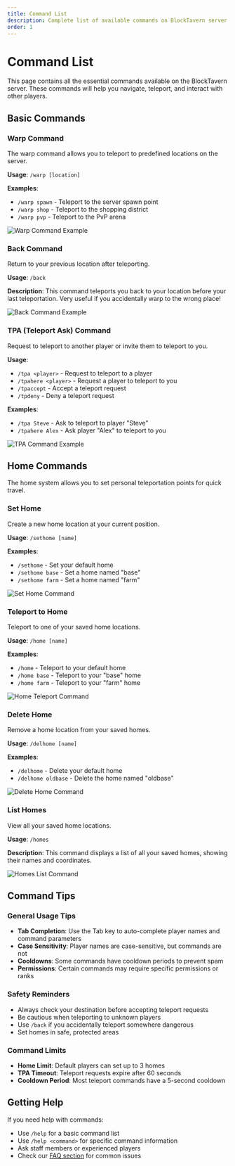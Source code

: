 ```yaml
---
title: Command List
description: Complete list of available commands on BlockTavern server
order: 1
---
```


# Command List

This page contains all the essential commands available on the BlockTavern server. These commands will help you navigate, teleport, and interact with other players.

## Basic Commands

### Warp Command
The warp command allows you to teleport to predefined locations on the server.

**Usage**: `/warp [location]`

**Examples**:
- `/warp spawn` - Teleport to the server spawn point
- `/warp shop` - Teleport to the shopping district
- `/warp pvp` - Teleport to the PvP arena

![Warp Command Example](https://trae-api-sg.mchost.guru/api/ide/v1/text_to_image?prompt=Minecraft%20chat%20interface%20showing%20warp%20command%20usage%20with%20teleportation%20effect&image_size=landscape_4_3)

### Back Command
Return to your previous location after teleporting.

**Usage**: `/back`

**Description**: This command teleports you back to your location before your last teleportation. Very useful if you accidentally warp to the wrong place!

![Back Command Example](https://trae-api-sg.mchost.guru/api/ide/v1/text_to_image?prompt=Minecraft%20player%20using%20back%20command%20with%20purple%20teleportation%20particles&image_size=landscape_4_3)

### TPA (Teleport Ask) Command
Request to teleport to another player or invite them to teleport to you.

**Usage**: 
- `/tpa <player>` - Request to teleport to a player
- `/tpahere <player>` - Request a player to teleport to you
- `/tpaccept` - Accept a teleport request
- `/tpdeny` - Deny a teleport request

**Examples**:
- `/tpa Steve` - Ask to teleport to player "Steve"
- `/tpahere Alex` - Ask player "Alex" to teleport to you

![TPA Command Example](https://trae-api-sg.mchost.guru/api/ide/v1/text_to_image?prompt=Minecraft%20multiplayer%20interface%20showing%20teleport%20request%20notification%20between%20players&image_size=landscape_4_3)

## Home Commands

The home system allows you to set personal teleportation points for quick travel.

### Set Home
Create a new home location at your current position.

**Usage**: `/sethome [name]`

**Examples**:
- `/sethome` - Set your default home
- `/sethome base` - Set a home named "base"
- `/sethome farm` - Set a home named "farm"

![Set Home Command](https://trae-api-sg.mchost.guru/api/ide/v1/text_to_image?prompt=Minecraft%20player%20setting%20home%20location%20with%20house%20in%20background%20and%20command%20interface&image_size=landscape_4_3)

### Teleport to Home
Teleport to one of your saved home locations.

**Usage**: `/home [name]`

**Examples**:
- `/home` - Teleport to your default home
- `/home base` - Teleport to your "base" home
- `/home farm` - Teleport to your "farm" home

![Home Teleport Command](https://trae-api-sg.mchost.guru/api/ide/v1/text_to_image?prompt=Minecraft%20player%20teleporting%20home%20with%20cozy%20house%20and%20magical%20particles&image_size=landscape_4_3)

### Delete Home
Remove a home location from your saved homes.

**Usage**: `/delhome [name]`

**Examples**:
- `/delhome` - Delete your default home
- `/delhome oldbase` - Delete the home named "oldbase"

![Delete Home Command](https://trae-api-sg.mchost.guru/api/ide/v1/text_to_image?prompt=Minecraft%20interface%20showing%20home%20deletion%20confirmation%20message&image_size=landscape_4_3)

### List Homes
View all your saved home locations.

**Usage**: `/homes`

**Description**: This command displays a list of all your saved homes, showing their names and coordinates.

![Homes List Command](https://trae-api-sg.mchost.guru/api/ide/v1/text_to_image?prompt=Minecraft%20chat%20interface%20displaying%20list%20of%20player%20homes%20with%20coordinates&image_size=landscape_4_3)

## Command Tips

### General Usage Tips
- **Tab Completion**: Use the Tab key to auto-complete player names and command parameters
- **Case Sensitivity**: Player names are case-sensitive, but commands are not
- **Cooldowns**: Some commands have cooldown periods to prevent spam
- **Permissions**: Certain commands may require specific permissions or ranks

### Safety Reminders
- Always check your destination before accepting teleport requests
- Be cautious when teleporting to unknown players
- Use `/back` if you accidentally teleport somewhere dangerous
- Set homes in safe, protected areas

### Command Limits
- **Home Limit**: Default players can set up to 3 homes
- **TPA Timeout**: Teleport requests expire after 60 seconds
- **Cooldown Period**: Most teleport commands have a 5-second cooldown

## Getting Help

If you need help with commands:
- Use `/help` for a basic command list
- Use `/help <command>` for specific command information
- Ask staff members or experienced players
- Check our [FAQ section](/en-US/FAQ/) for common issues

<Contributors />

<GitHistoryInformation />